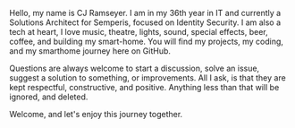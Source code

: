 
Hello, my name is CJ Ramseyer.  I am in my 36th year in IT and currently a Solutions Architect for Semperis, focused on Identity Security.
I am also a tech at heart, I love music, theatre, lights, sound, special effects, beer, coffee, and building my smart-home.
You will find my projects, my coding, and my smarthome journey here on GitHub.

Questions are always welcome to start a discussion, solve an issue, suggest a solution to something, or improvements.
All I ask, is that they are kept respectful, constructive, and positive.  Anything less than that will be ignored, and deleted.

Welcome, and let's enjoy this journey together.
